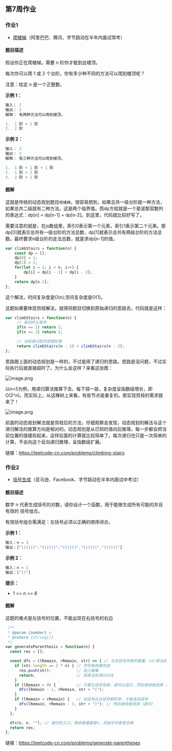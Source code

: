## 第7周作业

### 作业1

- [爬楼梯](https://leetcode-cn.com/problems/climbing-stairs/)（阿里巴巴、腾讯、字节跳动在半年内面试常考）

#### 题目描述

假设你正在爬楼梯。需要 n 阶你才能到达楼顶。

每次你可以爬 1 或 2 个台阶。你有多少种不同的方法可以爬到楼顶呢？

注意：给定 n 是一个正整数。

**示例 1：**

```js
输入： 2
输出： 2
解释： 有两种方法可以爬到楼顶。

1.  1 阶 + 1 阶
2.  2 阶
```

**示例 2：**

```js
输入： 3
输出： 3
解释： 有三种方法可以爬到楼顶。

1.  1 阶 + 1 阶 + 1 阶
2.  1 阶 + 2 阶
3.  2 阶 + 1 阶
```

#### 题解

这就是传统的动态规划题目`爬楼梯`，很容易想到，如果总共一级台阶就一种方法，如果总共二级就有二种方法。这是两个临界值。而dp方程就是一个斐波那契数列的表达式：dp[n] = dp[n-1] + dp[n-2]。到这里，代码就比较好写了。

需要注意的就是，在js数组里，索引0表示第一个元素，索引1表示第二个元素。那dp[0]就表示总共有一级台阶的方法总数，dp[1]就表示总共有两级台阶的方法总数。最终要求n级台阶的走法总数，就是求dp[n-1]的值。

```js
var climbStairs = function(n) {
    const dp = [];
    dp[0] = 1;
    dp[1] = 2;
    for(let i = 2; i < n; i++) {
        dp[i] = dp[i - 1] + dp[i - 2];
    }
    return dp[n-1];
};
```

这个解法，时间复杂度是O(n);空间复杂度是O(1)。

这题如果要体现剪枝解法，就得将题目切换到原始递归的思路去，代码就是这样：

```js
var climbStairs = function(n) {
     // 递归终止条件
     if(n == 1) return 1;
     if(n == 2) return 2;

     // 当前递归层的逻辑处理
     return climbStairs(n - 1) + climbStairs(n - 2);
};
```

思路跟上面的动态规划是一样的，不过是用了递归的思路。思路是没问题，不过实际执行后就直接超时了。为什么会这样？来看这张图：

![image.png](https://pic.leetcode-cn.com/1624713559-UBxbwC-image.png)

以n=5为例，用递归算法推算下去，每下探一层，复杂度呈指数级增长，即O(2^n)。而实际上，从这棵树上来看，有些节点是重复的。那实现剪枝的需求就来了！

![image.png](https://pic.leetcode-cn.com/1624713847-TsJPwi-image.png)

前面的动态规划解法就是剪枝后的方法，仔细观察会发现，动态规划的解法与这个递归解法的推算方向是相对的。动态规划是从已知的值向后推理，每一步都会把当前位置的值缓存起来，这样后面的计算就比较简单了。每次递归也只是一次简单的计算，不会向这个反向递归推理，呈指数级扩展。

链接：https://leetcode-cn.com/problems/climbing-stairs



### 作业2

- [括号生成](https://leetcode-cn.com/problems/generate-parentheses/)（亚马逊、Facebook、字节跳动在半年内面试中考过）

#### 题目描述

数字 n 代表生成括号的对数，请你设计一个函数，用于能够生成所有可能的并且 有效的 括号组合。

有效括号组合需满足：左括号必须以正确的顺序闭合。

 

**示例 1：**

```js
输入：n = 3
输出：["((()))","(()())","(())()","()(())","()()()"]
```


**示例 2：**

```js
输入：n = 1
输出：["()"]
```



**提示：**

- 1 <= n <= 8



#### 题解

这题的难点是左括号的位置，不能出现在右括号的右边

```js
 /**
 * @param {number} n
 * @return {string[]}
 */
var generateParenthesis = function(n) {
  const res = [];

  const dfs = (lRemain, rRemain, str) => { // 左右括号所剩的数量，str是当前构建的字符串
    if (str.length == 2 * n) { // 字符串构建完成
      res.push(str);           // 加入解集
      return;                  // 结束当前递归分支
    }
    if (lRemain > 0) {         // 只要左括号有剩，就可以选它，然后继续做选择（递归）
      dfs(lRemain - 1, rRemain, str + "(");
    }
    if (lRemain < rRemain) {   // 右括号比左括号剩的多，才能选右括号
      dfs(lRemain, rRemain - 1, str + ")"); // 然后继续做选择（递归）
    }
  };

  dfs(n, n, ""); // 递归的入口，剩余数量都是n，初始字符串是空串
  return res;
};
```



链接：https://leetcode-cn.com/problems/generate-parentheses
